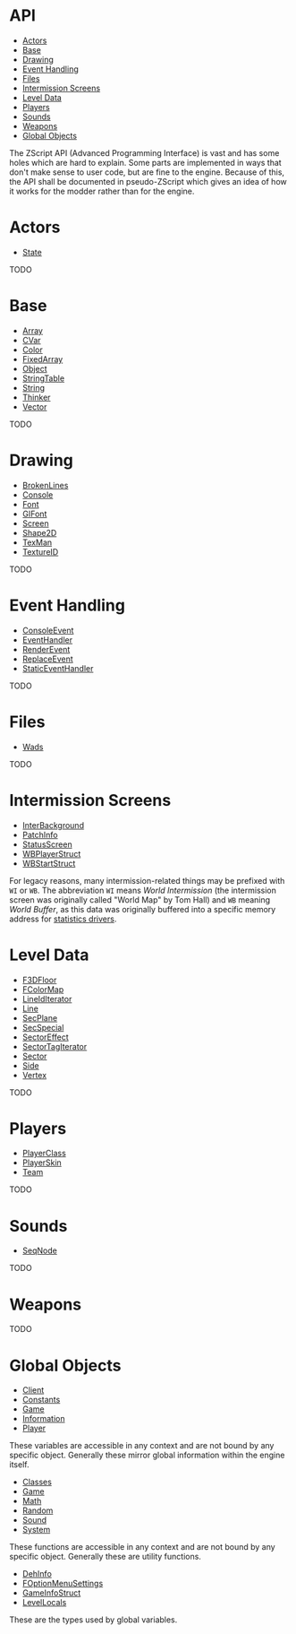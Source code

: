 # API

<!-- vim-markdown-toc GFM -->

* [Actors](#actors)
* [Base](#base)
* [Drawing](#drawing)
* [Event Handling](#event-handling)
* [Files](#files)
* [Intermission Screens](#intermission-screens)
* [Level Data](#level-data)
* [Players](#players)
* [Sounds](#sounds)
* [Weapons](#weapons)
* [Global Objects](#global-objects)

<!-- vim-markdown-toc -->

The ZScript API (Advanced Programming Interface) is vast and has some holes
which are hard to explain. Some parts are implemented in ways that don't make
sense to user code, but are fine to the engine. Because of this, the API shall
be documented in pseudo-ZScript which gives an idea of how it works for the
modder rather than for the engine.

# Actors

<!-- inter-toc actor -->

* [State](api/actor/State.md)

<!-- end -->

TODO

# Base

<!-- inter-toc base -->

* [Array](api/base/Array.md)
* [CVar](api/base/CVar.md)
* [Color](api/base/Color.md)
* [FixedArray](api/base/FixedArray.md)
* [Object](api/base/Object.md)
* [StringTable](api/base/StringTable.md)
* [String](api/base/String.md)
* [Thinker](api/base/Thinker.md)
* [Vector](api/base/Vector.md)

<!-- end -->

TODO

# Drawing

<!-- inter-toc drawing -->

* [BrokenLines](api/drawing/BrokenLines.md)
* [Console](api/drawing/Console.md)
* [Font](api/drawing/Font.md)
* [GIFont](api/drawing/GIFont.md)
* [Screen](api/drawing/Screen.md)
* [Shape2D](api/drawing/Shape2D.md)
* [TexMan](api/drawing/TexMan.md)
* [TextureID](api/drawing/TextureID.md)

<!-- end -->

TODO

# Event Handling

<!-- inter-toc events -->

* [ConsoleEvent](api/events/ConsoleEvent.md)
* [EventHandler](api/events/EventHandler.md)
* [RenderEvent](api/events/RenderEvent.md)
* [ReplaceEvent](api/events/ReplaceEvent.md)
* [StaticEventHandler](api/events/StaticEventHandler.md)

<!-- end -->

TODO

# Files

<!-- inter-toc files -->

* [Wads](api/files/Wads.md)

<!-- end -->

TODO

# Intermission Screens

<!-- inter-toc inter -->

* [InterBackground](api/inter/InterBackground.md)
* [PatchInfo](api/inter/PatchInfo.md)
* [StatusScreen](api/inter/StatusScreen.md)
* [WBPlayerStruct](api/inter/WBPlayerStruct.md)
* [WBStartStruct](api/inter/WBStartStruct.md)

<!-- end -->

For legacy reasons, many intermission-related things may be prefixed with `WI`
or `WB`. The abbreviation `WI` means *World Intermission* (the intermission
screen was originally called "World Map" by Tom Hall) and `WB` meaning *World
Buffer*, as this data was originally buffered into a specific memory address
for [statistics drivers][1].

[1]: https://doomwiki.org/wiki/Statistics_driver

# Level Data

<!-- inter-toc level -->

* [F3DFloor](api/level/F3DFloor.md)
* [FColorMap](api/level/FColorMap.md)
* [LineIdIterator](api/level/LineIdIterator.md)
* [Line](api/level/Line.md)
* [SecPlane](api/level/SecPlane.md)
* [SecSpecial](api/level/SecSpecial.md)
* [SectorEffect](api/level/SectorEffect.md)
* [SectorTagIterator](api/level/SectorTagIterator.md)
* [Sector](api/level/Sector.md)
* [Side](api/level/Side.md)
* [Vertex](api/level/Vertex.md)

<!-- end -->

TODO

# Players

<!-- inter-toc player -->

* [PlayerClass](api/player/PlayerClass.md)
* [PlayerSkin](api/player/PlayerSkin.md)
* [Team](api/player/Team.md)

<!-- end -->

TODO

# Sounds

<!-- inter-toc sound -->

* [SeqNode](api/sound/SeqNode.md)

<!-- end -->

TODO

# Weapons

<!-- inter-toc wep -->



<!-- end -->

TODO

# Global Objects

<!-- inter-toc global/data -->

* [Client](api/global/data/Client.md)
* [Constants](api/global/data/Constants.md)
* [Game](api/global/data/Game.md)
* [Information](api/global/data/Information.md)
* [Player](api/global/data/Player.md)

<!-- end -->

These variables are accessible in any context and are not bound by any specific
object. Generally these mirror global information within the engine itself.

<!-- inter-toc global/func -->

* [Classes](api/global/func/Classes.md)
* [Game](api/global/func/Game.md)
* [Math](api/global/func/Math.md)
* [Random](api/global/func/Random.md)
* [Sound](api/global/func/Sound.md)
* [System](api/global/func/System.md)

<!-- end -->

These functions are accessible in any context and are not bound by any specific
object. Generally these are utility functions.

<!-- inter-toc global/type -->

* [DehInfo](api/global/type/DehInfo.md)
* [FOptionMenuSettings](api/global/type/FOptionMenuSettings.md)
* [GameInfoStruct](api/global/type/GameInfoStruct.md)
* [LevelLocals](api/global/type/LevelLocals.md)

<!-- end -->

These are the types used by global variables.

<!-- EOF -->
